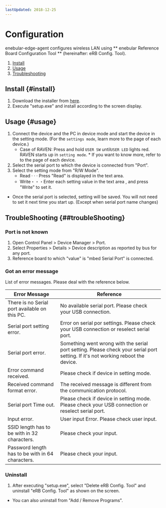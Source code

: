 ```yaml
---
lastUpdated: 2018-12-25
---
```


# Configuration

enebular-edge-agent configures wireless LAN using ** enebular Reference Board Configuration Tool ** (hereinafter: eRB Config. Tool).

1. [Install](#install)
1. [Usage](#usage)
1. [Troubleshooting](#troubleShooting)

## Install {#install}

1. Download the installer from [here](xxxxxxxxx).
1. Execute "setup.exe" and install according to the screen display.

## Usage {#usage}


1. Connect the device and the PC in device mode and start the device in the setting mode. (For the `settings mode`, learn more to the page of each device.)
    - Case of RAVEN:  Press and hold `USER SW` until`USER LED` lights red. RAVEN starts up in `setting mode`. 
    \* If you want to know more, refer to to the page of each device.
1. Select the serial port to which the device is connected from "Port".
1. Select the setting mode from "R/W Mode".
    - Read · · · Press "Read" is displayed in the text area.
    - Write・・・Enter each setting value in the text area , and press "Write" to set it.

- Once the serial port is selected, setting will be saved. You will not need to set it next time you start up. (Except when serial port name changes)

## TroubleShooting {##troubleShooting}

### Port is not known

1. Open Control Panel > Device Manager > Port.
1. Select Properties > Details > Device description as reported by bus for any port.
1. Reference board to which "value" is "mbed Serial Port" is connected.

### Got an error message

List of error messages. Please deal with the reference below.

| Error Message                                    | Reference                                                                                                                        |
| ------------------------------------------------ | -------------------------------------------------------------------------------------------------------------------------------- |
| There is no Serial port available on this PC.    | No available serial port. Please check your USB connection.                                                                      |
| Serial port setting error.                       | Error on serial por settings. Please check your USB connection or reselect serial port.                                          |
| Serial port error.                               | Something went wrong with the serial port setting. Please check your serial port setting. If it's not working reboot the device. |
| Error command received.                          | Please check if device in setting mode.                                                                                          |
| Received command format error.                   | The received message is different from the communication protocol.                                                               |
| Serial port Time out.                            | Please check if device in setting mode. Please check your USB connection or reselect serial port.                                |
| Input error.                                     | User input Error. Please check user input.                                                                                       |
| SSID length has to be with in 32 characters.     | Please check your input.                                                                                                         |
| Password length has to be with in 64 characters. | Please check your input.                                                                                                         |

### Uninstall

1. After executing "setup.exe", select "Delete eRB Config. Tool" and uninstall "eRB Config. Tool" as shown on the screen.

- You can also uninstall from "Add / Remove Programs".
